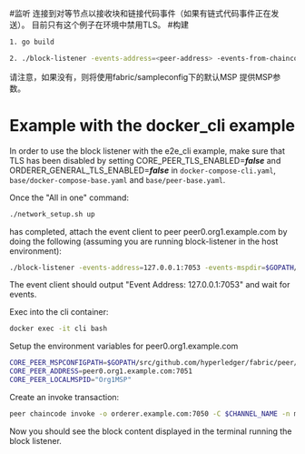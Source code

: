 #监听
连接到对等节点以接收块和链接代码事件（如果有链式代码事件正在发送）。 目前只有这个例子在环境中禁用TLS。
#构建
```sh
1. go build

2. ./block-listener -events-address=<peer-address> -events-from-chaincode=<chaincode-id> -events-mspdir=<msp-directory> -events-mspid=<msp-id>
```
请注意，如果没有，则将使用fabric/sampleconfig下的默认MSP
提供MSP参数。

# Example with the docker_cli example
In order to use the block listener with the e2e_cli example, make sure that TLS
has been disabled by setting CORE_PEER_TLS_ENABLED=***false*** and ORDERER_GENERAL_TLS_ENABLED=***false*** in
``docker-compose-cli.yaml``, ``base/docker-compose-base.yaml`` and
``base/peer-base.yaml``.

Once the "All in one" command:
```sh
./network_setup.sh up
```
has completed, attach the event client to peer peer0.org1.example.com by doing
the following (assuming you are running block-listener in the host environment):
```sh
./block-listener -events-address=127.0.0.1:7053 -events-mspdir=$GOPATH/src/github.com/CunTianXing/go_app/go-fabric/docker-cli/crypto-config/peerOrganizations/org1.example.com/users/Admin@org1.example.com/msp -events-mspid=Org1MSP

```

The event client should output "Event Address: 127.0.0.1:7053" and wait for
events.

Exec into the cli container:

```sh
docker exec -it cli bash
```
Setup the environment variables for peer0.org1.example.com
```sh
CORE_PEER_MSPCONFIGPATH=$GOPATH/src/github.com/hyperledger/fabric/peer/crypto/peerOrganizations/org1.example.com/users/Admin@org1.example.com/msp
CORE_PEER_ADDRESS=peer0.org1.example.com:7051
CORE_PEER_LOCALMSPID="Org1MSP"
```

Create an invoke transaction:

```sh
peer chaincode invoke -o orderer.example.com:7050 -C $CHANNEL_NAME -n mycc -c '{"Args":["invoke","a","b","10"]}'
```
Now you should see the block content displayed in the terminal running the block
listener.

